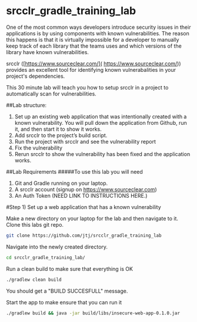 # srcclr_gradle_training_lab

One of the most common ways developers introduce security issues in their applications is by using components with known vulnerabilities.  The reason this happens is that it is virtually impossible for a developer to manually keep track of each library that the teams uses and which versions of the library have known vulnerabilities.  

srcclr ([https://www.sourceclear.com/]( https://www.sourceclear.com/)) provides an excellent tool for identifying known vulnerabalities in your project's dependencies. 

This 30 minute lab will teach you how to setup srcclr in a project to automatically scan for vulnerabilities.

##Lab structure:
1. Set up an existing web application that was intentionally created with a known vulnerability.  You will pull down the application from Github, run it, and then start it to show it works.   
2. Add srcclr to the project’s build script.
3. Run the project with srcclr and see the vulnerability report
4. Fix the vulnerability 
5. Rerun srcclr to show the vulnerability has been fixed and the application works.

##Lab Requirements
#####To use this lab you will need
1. Git and Gradle running on your laptop. 
2. A srcclr account (signup on https://www.sourceclear.com)
3. An Auth Token (NEED LINK TO INSTRUCTIONS HERE.)


#Step 1) Set up a web application that has a known vulnerability

Make a new directory on your laptop for the lab and then navigate to it.
Clone this labs git repo.
```bash
git clone https://github.com/jtj/srcclr_gradle_training_lab
```
Navigate into the newly created directory.
```bash
cd srcclr_gradle_training_lab/
```

Run a clean build to make sure that everything is OK
```bash
./gradlew clean build
```

You should get a "BUILD SUCCESFULL" message.

Start the app to make ensure that you can run it
```bash
./gradlew build && java -jar build/libs/insecure-web-app-0.1.0.jar
```

